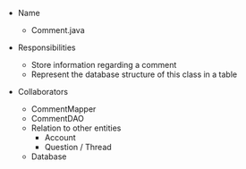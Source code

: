 * Name
    * Comment.java

* Responsibilities
    * Store information regarding a comment
    * Represent the database structure of this class in a table

* Collaborators
    * CommentMapper
    * CommentDAO
    * Relation to other entities
      * Account
      * Question / Thread
    * Database